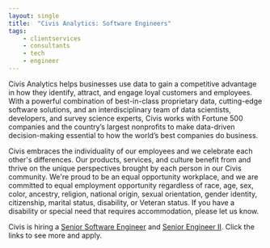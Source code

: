 ```yaml
---
layout: single
title:  "Civis Analytics: Software Engineers"
tags: 
    - clientservices
    - consultants
    - tech
    - engineer
---
```


Civis Analytics helps businesses use data to gain a competitive advantage in how they identify, attract, and engage loyal customers and employees. With a powerful combination of best-in-class proprietary data, cutting-edge software solutions, and an interdisciplinary team of data scientists, developers, and survey science experts, Civis works with Fortune 500 companies and the country’s largest nonprofits to make data-driven decision-making essential to how the world’s best companies do business.

Civis embraces the individuality of our employees and we celebrate each other's differences. Our products, services, and culture benefit from and thrive on the unique perspectives brought by each person in our Civis community. We're proud to be an equal opportunity workplace, and we are committed to equal employment opportunity regardless of race, age, sex, color, ancestry, religion, national origin, sexual orientation, gender identity, citizenship, marital status, disability, or Veteran status. If you have a disability or special need that requires accommodation, please let us know.

Civis is hiring a [Senior Software Engineer](https://boards.greenhouse.io/civisanalytics/jobs/1501357?gh_src=c49c33fe1) and [Senior Engineer II](https://boards.greenhouse.io/civisanalytics/jobs/1496073?gh_src=a4afe4bf1). Click the links to see more and apply.
